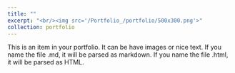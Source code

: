 ```yaml
---
title: ""
excerpt: "<br/><img src='/Portfolio_/portfolio/500x300.png'>"
collection: portfolio
---
```


This is an item in your portfolio. It can be have images or nice text. If you name the file .md, it will be parsed as markdown. If you name the file .html, it will be parsed as HTML. 
<!-- https://abhishektiwari7.github.io/images/image-alignment-580x300.png -->
<!-- https://abhishektiwari7.github.io/Portfolio_/images/500x300.png -->
<!-- working: https://abhishektiwari7.github.io/Portfolio_/images/500x300.png -->
<!-- load: https://abhishektiwari7.github.io/Portfolio_/portfolio/Portfolio_/images/500x300.png -->
<!-- https://abhishektiwari7.github.io/Portfolio_/portfolio/500x300.png -->

